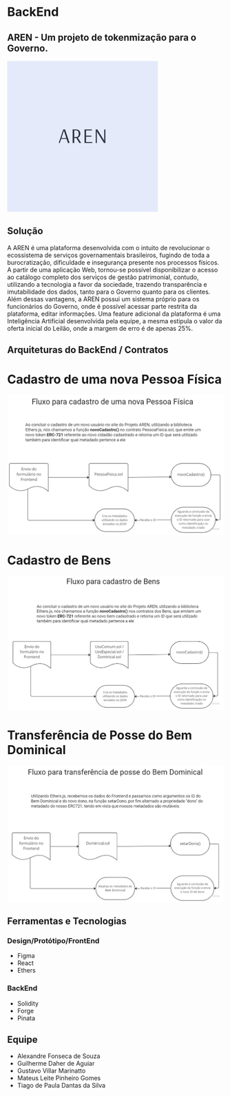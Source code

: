 # BackEnd

## AREN - Um projeto de tokenmização para o Governo.
<img width="350px" height="350px" src="/src/assets/logo.png" alt="Alt text" title="Logo">

## Solução
A AREN é uma plataforma desenvolvida com o intuito de revolucionar o ecossistema de serviços governamentais brasileiros, fugindo de toda a burocratização, dificuldade e insegurança presente nos processos físicos. A partir de uma aplicação Web, tornou-se possível disponibilizar o acesso ao catálogo completo dos serviços de gestão patrimonial, contudo, utilizando a tecnologia a favor da sociedade, trazendo transparência e imutabilidade dos dados, tanto para o Governo quanto para os clientes. Além dessas vantagens, a AREN possui um sistema próprio para os funcionários do Governo, onde é possível acessar parte restrita da plataforma, editar informações. Uma feature adicional da plataforma é uma Inteligência Artificial desenvolvida pela equipe, a mesma estipula o valor da oferta inicial do Leilão, onde a margem de erro é de apenas 25%.

## Arquiteturas do BackEnd / Contratos

# Cadastro de uma nova Pessoa Física

<img src="/src/assets/cadastroPessoa.jpeg" alt="Alt text" title="FluxoPessoa">

# Cadastro de Bens

<img src="/src/assets/cadastroBens.jpeg" alt="Alt text" title="FluxoPessoa">

# Transferência de Posse do Bem Dominical

<img src="/src/assets/posseDominical.jpeg" alt="Alt text" title="FluxoPessoa">

## Ferramentas e Tecnologias 

### Design/Protótipo/FrontEnd

- Figma
- React
- Ethers

### BackEnd
- Solidity
- Forge
- Pinata

## Equipe

- Alexandre Fonseca de Souza
- Guilherme Daher de Aguiar
- Gustavo Villar Marinatto
- Mateus Leite Pinheiro Gomes
- Tiago de Paula Dantas da Silva


